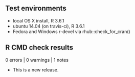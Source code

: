 ## Test environments
* local OS X install, R 3.6.1
* ubuntu 14.04 (on travis-ci), R 3.6.1
* Fedora and Windows r-devel via rhub::check_for_cran()

## R CMD check results

0 errors | 0 warnings | 1 notes

* This is a new release.
